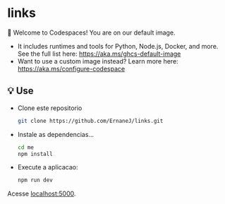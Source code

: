 # links


👋 Welcome to Codespaces! You are on our default image. 
   - It includes runtimes and tools for Python, Node.js, Docker, and more. See the full list here: https://aka.ms/ghcs-default-image
   - Want to use a custom image instead? Learn more here: https://aka.ms/configure-codespace
   
   
   
   
   ## 💡 Use
- Clone este repositorio
  ```bash
  git clone https://github.com/ErnaneJ/links.git
  ```
- Instale as dependencias...
  
  ```bash
  cd me
  npm install
  ```

- Execute a aplicacao:

  ```bash
  npm run dev
  ```

Acesse [localhost:5000](http://localhost:5000).
